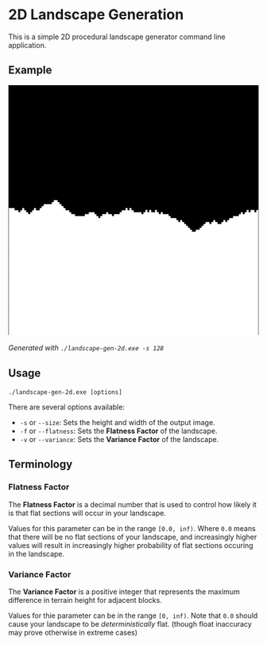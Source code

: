 # 2D Landscape Generation

This is a simple 2D procedural landscape generator command line application.

## Example
![example 1](./screenshots/default_128.png)

*Generated with `./landscape-gen-2d.exe -s 128`*

## Usage

```
./landscape-gen-2d.exe [options]
```

There are several options available:
- `-s` or `--size`: Sets the height and width of the output image.
- `-f` or `--flatness`: Sets the **Flatness Factor** of the landscape.
- `-v` or `--variance`: Sets the **Variance Factor** of the landscape.

## Terminology
### Flatness Factor

The **Flatness Factor** is a decimal number that is used to control how likely it is that flat sections will occur in your landscape.

Values for this parameter can be in the range `[0.0, inf)`. Where `0.0` means that there will be no flat sections of your landscape, and increasingly higher values will result in increasingly higher probability of flat sections occuring in the landscape.

### Variance Factor

The **Variance Factor** is a positive integer that represents the maximum difference in terrain height for adjacent blocks.

Values for thie parameter can be in the range `[0, inf)`. Note that `0.0` should cause your landscape to be *deterministically* flat. (though float inaccuracy may prove otherwise in extreme cases)
